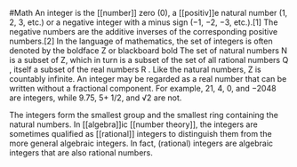 #Math 
An integer is the [[number]] zero (0), a [[positiv]]e natural number (1, 2, 3, etc.) or a negative integer with a minus sign (−1, −2, −3, etc.).[1] The negative numbers are the additive inverses of the corresponding positive numbers.[2] In the language of mathematics, the set of integers is often denoted by the boldface Z or blackboard bold 
The set of natural numbers 
N  is a subset of 
Z, which in turn is a subset of the set of all rational numbers 
Q , itself a subset of the real numbers 
R . Like the natural numbers, 
Z  is countably infinite. An integer may be regarded as a real number that can be written without a fractional component. For example, 21, 4, 0, and −2048 are integers, while 9.75, 5+
1/2, and √2 are not.

The integers form the smallest group and the smallest ring containing the natural numbers. In [[algebra]]ic [[number theory]], the integers are sometimes qualified as [[rational]] integers to distinguish them from the more general algebraic integers. In fact, (rational) integers are algebraic integers that are also rational numbers.